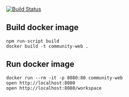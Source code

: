 [![Build Status](https://travis-ci.com/errrrk/community-web.svg?branch=master)](https://travis-ci.com/errrrk/community-web)

## Build docker image

```commandline
npm run-script build  
docker build -t community-web .
```

## Run docker image
```commandline
docker run --rm -it -p 8080:80 community-web 
open http://localhost:8080
open http://localhost:8080/workspace
```
